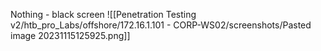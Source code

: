 

Nothing - black screen
![[Penetration Testing v2/htb_pro_Labs/offshore/172.16.1.101 - CORP-WS02/screenshots/Pasted image 20231115125925.png]]